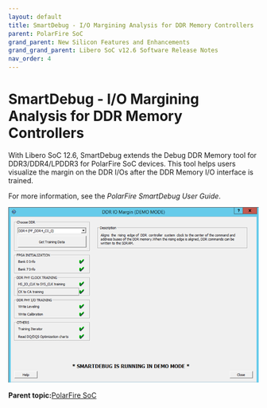 ```yaml
---
layout: default
title: SmartDebug - I/O Margining Analysis for DDR Memory Controllers
parent: PolarFire SoC
grand_parent: New Silicon Features and Enhancements
grand_grand_parent: Libero SoC v12.6 Software Release Notes
nav_order: 4
---
```

# SmartDebug - I/O Margining Analysis for DDR Memory Controllers

With Libero SoC 12.6, SmartDebug extends the Debug DDR Memory tool for DDR3/DDR4/LPDDR3 for PolarFire SoC devices. This tool helps users visualize the margin on the DDR I/Os after the DDR Memory I/O interface is trained.

For more information, see the *PolarFire SmartDebug User Guide*.

![](GUID-D46E2ECB-B550-4461-9CA1-5A4A4608D63B-low.png "DDR IO Margin")

**Parent topic:**[PolarFire SoC](GUID-01242F39-2030-4BC9-A2F4-EA1744E85B84.md)

